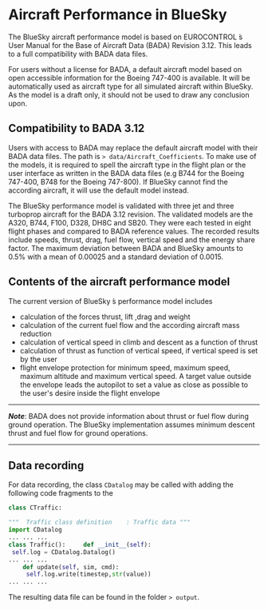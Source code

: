 # Aircraft Performance in BlueSky # 

The BlueSky aircraft performance model is based on EUROCONTROL ́s User Manual for the Base of 
Aircraft Data (BADA) Revision 3.12. This leads to a full compatibility with BADA data files.  

For users without a license for BADA, a default aircraft model based on open accessible information 
for the Boeing 747-400 is available. It will be automatically used as aircraft type for all simulated aircraft within BlueSky. As the model is a draft only, it should not be used to draw any conclusion upon.   

## Compatibility to BADA 3.12 ##
 Users with access to BADA may replace the default aircraft model with their BADA data files. The 
path is `> data/Aircraft_Coefficients`. To make use of the models, it is required to spell the aircraft type in the flight plan or the user interface as written in the BADA data files (e.g B744 for the Boeing 747-400, B748 for the Boeing 747-800). If  BlueSky cannot find the according aircraft, it will use the default model instead.  

The BlueSky performance model is validated with three jet and three turboprop aircraft for the BADA 
3.12 revision. The validated models are the A320, B744, F100, D328, DH8C and SB20. They were 
each tested in eight flight phases and compared to BADA reference values. The recorded results include speeds, 
thrust, drag, fuel flow, vertical speed and the energy share factor. The maximum deviation between 
BADA and BlueSky amounts to 0.5% with a mean of 0.00025 and  a standard deviation of 0.0015.   

## Contents of the aircraft performance model  ##
The current version of BlueSky ́s performance model includes 
- calculation of the forces thrust, lift ,drag and weight 
- calculation of the current fuel flow and the according aircraft mass reduction 
- calculation of vertical speed in climb and descent as a function of thrust 
- calculation of thrust as function of vertical speed, if vertical speed is set by the user 
- flight envelope protection for minimum speed, maximum speed, maximum altitude and 
maximum vertical speed. A target value outside the envelope leads the autopilot to set a value 
as close as possible to the user's desire inside the flight envelope  

---
**_Note_**:  BADA does not provide information about thrust or fuel flow during ground operation. The 
BlueSky implementation assumes minimum descent thrust and fuel flow for ground operations.    

---

## Data recording ##
 For data recording, the class `CDatalog` may be called with adding the following code fragments to the 
```python
class CTraffic:  

"""  Traffic class definition    : Traffic data """ 
import CDatalog 
... ... ... 
class Traffic():     def __init__(self):  
 self.log = CDatalog.Datalog() 
... ... ... 
    def update(self, sim, cmd): 
     self.log.write(timestep,str(value)) 
... ... ... 

```
 The resulting data file can be found in the folder `> output`. 